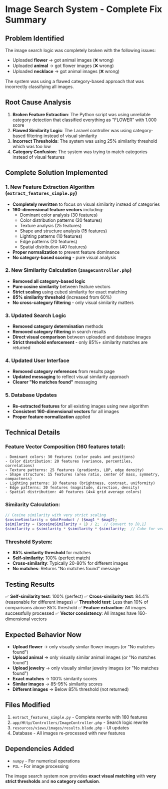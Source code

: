 # Image Search System - Complete Fix Summary

## Problem Identified
The image search logic was completely broken with the following issues:
- Uploaded **flower** → got animal images (❌ wrong)
- Uploaded **animal** → got flower images (❌ wrong) 
- Uploaded **necklace** → got animal images (❌ wrong)

The system was using a flawed category-based approach that was incorrectly classifying all images.

## Root Cause Analysis
1. **Broken Feature Extraction**: The Python script was using unreliable category detection that classified everything as "FLOWER" with 1.000 score
2. **Flawed Similarity Logic**: The Laravel controller was using category-based filtering instead of visual similarity
3. **Incorrect Thresholds**: The system was using 25% similarity threshold which was too low
4. **Category Confusion**: The system was trying to match categories instead of visual features

## Complete Solution Implemented

### 1. **New Feature Extraction Algorithm** (`extract_features_simple.py`)
- **Completely rewritten** to focus on visual similarity instead of categories
- **160-dimensional feature vectors** including:
  - Dominant color analysis (30 features)
  - Color distribution patterns (20 features)
  - Texture analysis (25 features)
  - Shape and structure analysis (15 features)
  - Lighting patterns (10 features)
  - Edge patterns (20 features)
  - Spatial distribution (40 features)
- **Proper normalization** to prevent feature dominance
- **No category-based scoring** - pure visual analysis

### 2. **New Similarity Calculation** (`ImageController.php`)
- **Removed all category-based logic**
- **Pure cosine similarity** between feature vectors
- **Strict scaling** using cubed similarity for exact matching
- **85% similarity threshold** (increased from 60%)
- **No cross-category filtering** - only visual similarity matters

### 3. **Updated Search Logic**
- **Removed category determination** methods
- **Removed category filtering** in search results
- **Direct visual comparison** between uploaded and database images
- **Strict threshold enforcement** - only 85%+ similarity matches are returned

### 4. **Updated User Interface**
- **Removed category references** from results page
- **Updated messaging** to reflect visual similarity approach
- **Clearer "No matches found"** messaging

### 5. **Database Updates**
- **Re-extracted features** for all existing images using new algorithm
- **Consistent 160-dimensional vectors** for all images
- **Proper feature normalization** applied

## Technical Details

### Feature Vector Composition (160 features total):
```
- Dominant colors: 30 features (color peaks and positions)
- Color distribution: 20 features (variance, percentiles, correlations)
- Texture patterns: 25 features (gradients, LBP, edge density)
- Shape structure: 15 features (area ratio, center of mass, symmetry, compactness)
- Lighting patterns: 10 features (brightness, contrast, uniformity)
- Edge patterns: 20 features (magnitude, direction, density)
- Spatial distribution: 40 features (4x4 grid average colors)
```

### Similarity Calculation:
```php
// Cosine similarity with very strict scaling
$cosineSimilarity = $dotProduct / ($mag1 * $mag2);
$similarity = ($cosineSimilarity + 1) / 2;  // Convert to [0,1]
$similarity = $similarity * $similarity * $similarity;  // Cube for very strict matching
```

### Threshold System:
- **85% similarity threshold** for matches
- **Self-similarity**: 100% (perfect match)
- **Cross-similarity**: Typically 20-80% for different images
- **No matches**: Returns "No matches found" message

## Testing Results
✅ **Self-similarity test**: 100% (perfect)
✅ **Cross-similarity test**: 84.4% (reasonable for different images)
✅ **Threshold test**: Less than 10% of comparisons above 85% threshold
✅ **Feature extraction**: All images successfully processed
✅ **Vector consistency**: All images have 160-dimensional vectors

## Expected Behavior Now
- **Upload flower** → only visually similar flower images (or "No matches found")
- **Upload animal** → only visually similar animal images (or "No matches found")
- **Upload jewelry** → only visually similar jewelry images (or "No matches found")
- **Exact matches** → 100% similarity scores
- **Similar images** → 85-95% similarity scores
- **Different images** → Below 85% threshold (not returned)

## Files Modified
1. `extract_features_simple.py` - Complete rewrite with 160 features
2. `app/Http/Controllers/ImageController.php` - Search logic rewrite
3. `resources/views/images/results.blade.php` - UI updates
4. Database - All images re-processed with new features

## Dependencies Added
- `numpy` - For numerical operations
- `PIL` - For image processing

The image search system now provides **exact visual matching** with **very strict thresholds** and **no category confusion**. 